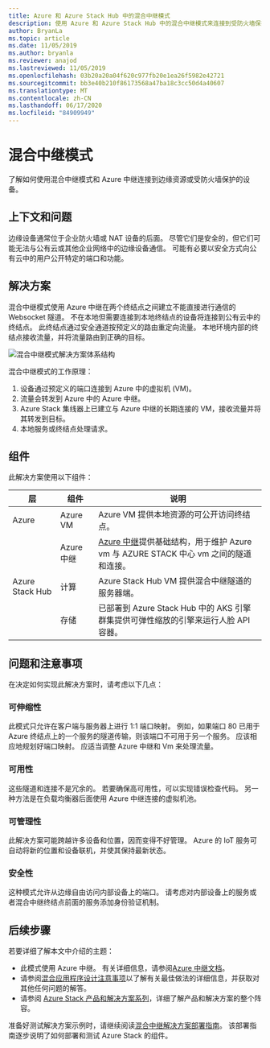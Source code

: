 ```yaml
---
title: Azure 和 Azure Stack Hub 中的混合中继模式
description: 使用 Azure 和 Azure Stack Hub 中的混合中继模式来连接到受防火墙保护的边缘资源。
author: BryanLa
ms.topic: article
ms.date: 11/05/2019
ms.author: bryanla
ms.reviewer: anajod
ms.lastreviewed: 11/05/2019
ms.openlocfilehash: 03b20a20a04f620c977fb20e1ea26f5982e42721
ms.sourcegitcommit: bb3e40b210f86173568a47ba18c3cc50d4a40607
ms.translationtype: MT
ms.contentlocale: zh-CN
ms.lasthandoff: 06/17/2020
ms.locfileid: "84909949"
---
```

# <a name="hybrid-relay-pattern"></a>混合中继模式

了解如何使用混合中继模式和 Azure 中继连接到边缘资源或受防火墙保护的设备。

## <a name="context-and-problem"></a>上下文和问题

边缘设备通常位于企业防火墙或 NAT 设备的后面。 尽管它们是安全的，但它们可能无法与公有云或其他企业网络中的边缘设备通信。 可能有必要以安全方式向公有云中的用户公开特定的端口和功能。

## <a name="solution"></a>解决方案

混合中继模式使用 Azure 中继在两个终结点之间建立不能直接进行通信的 Websocket 隧道。 不在本地但需要连接到本地终结点的设备将连接到公有云中的终结点。 此终结点通过安全通道按预定义的路由重定向流量。 本地环境内部的终结点接收流量，并将流量路由到正确的目标。

![混合中继模式解决方案体系结构](media/pattern-hybrid-relay/solution-architecture.png)

混合中继模式的工作原理：

1. 设备通过预定义的端口连接到 Azure 中的虚拟机 (VM)。
2. 流量会转发到 Azure 中的 Azure 中继。
3. Azure Stack 集线器上已建立与 Azure 中继的长期连接的 VM，接收流量并将其转发到目标。
4. 本地服务或终结点处理请求。

## <a name="components"></a>组件

此解决方案使用以下组件：

| 层 | 组件 | 说明 |
|----------|-----------|-------------|
| Azure | Azure VM | Azure VM 提供本地资源的可公开访问终结点。 |
| | Azure 中继 | [Azure 中继](/azure/azure-relay/)提供基础结构，用于维护 Azure vm 与 AZURE STACK 中心 vm 之间的隧道和连接。|
| Azure Stack Hub | 计算 | Azure Stack Hub VM 提供混合中继隧道的服务器端。 |
| | 存储 | 已部署到 Azure Stack Hub 中的 AKS 引擎群集提供可弹性缩放的引擎来运行人脸 API 容器。|

## <a name="issues-and-considerations"></a>问题和注意事项

在决定如何实现此解决方案时，请考虑以下几点：

### <a name="scalability"></a>可伸缩性

此模式只允许在客户端与服务器上进行 1:1 端口映射。 例如，如果端口 80 已用于 Azure 终结点上的一个服务的隧道传输，则该端口不可用于另一个服务。 应该相应地规划好端口映射。 应适当调整 Azure 中继和 Vm 来处理流量。

### <a name="availability"></a>可用性

这些隧道和连接不是冗余的。 若要确保高可用性，可以实现错误检查代码。 另一种方法是在负载均衡器后面使用 Azure 中继连接的虚拟机池。

### <a name="manageability"></a>可管理性

此解决方案可能跨越许多设备和位置，因而变得不好管理。 Azure 的 IoT 服务可自动将新的位置和设备联机，并使其保持最新状态。

### <a name="security"></a>安全性

这种模式允许从边缘自由访问内部设备上的端口。 请考虑对内部设备上的服务或者混合中继终结点前面的服务添加身份验证机制。

## <a name="next-steps"></a>后续步骤

若要详细了解本文中介绍的主题：

- 此模式使用 Azure 中继。 有关详细信息，请参阅[Azure 中继文档](/azure/azure-relay/)。
- 请参阅[混合应用程序设计注意事项](overview-app-design-considerations.md)以了解有关最佳做法的详细信息，并获取对其他任何问题的解答。
- 请参阅 [Azure Stack 产品和解决方案系列](/azure-stack)，详细了解产品和解决方案的整个阵容。

准备好测试解决方案示例时，请继续阅读[混合中继解决方案部署指南](https://aka.ms/hybridrelaydeployment)。 该部署指南逐步说明了如何部署和测试 Azure Stack 的组件。